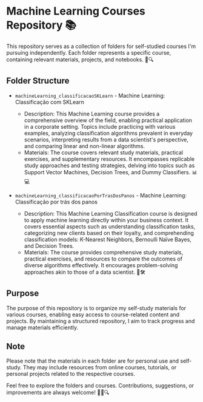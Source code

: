 # Machine Learning Courses Repository 📚

This repository serves as a collection of folders for self-studied courses I'm pursuing independently. Each folder represents a specific course, containing relevant materials, projects, and notebooks. 📑🔍

## Folder Structure

- `machineLearning_classificacaoSKLearn` - Machine Learning: Classificação com SKLearn
  - Description: This Machine Learning course provides a comprehensive overview of the field, enabling practical application in a corporate setting. Topics include practicing with various examples, analyzing classification algorithms prevalent in everyday scenarios, interpreting results from a data scientist's perspective, and comparing linear and non-linear algorithms.
  - Materials: The course covers relevant study materials, practical exercises, and supplementary resources. It encompasses replicable study approaches and testing strategies, delving into topics such as Support Vector Machines, Decision Trees, and Dummy Classifiers. 📊💻

- `machineLearning_classificacaoPorTrasDosPanos` - Machine Learning: Classificação por trás dos panos
  - Description: This Machine Learning Classification course is designed to apply machine learning directly within your business context. It covers essential aspects such as understanding classification tasks, categorizing new clients based on their loyalty, and comprehending classification models: K-Nearest Neighbors, Bernoulli Naïve Bayes, and Decision Trees.
  - Materials: The course provides comprehensive study materials, practical exercises, and resources to compare the outcomes of diverse algorithms effectively. It encourages problem-solving approaches akin to those of a data scientist. 🧠🛠️


## Purpose

The purpose of this repository is to organize my self-study materials for various courses, enabling easy access to course-related content and projects. By maintaining a structured repository, I aim to track progress and manage materials efficiently.

## Note

Please note that the materials in each folder are for personal use and self-study. They may include resources from online courses, tutorials, or personal projects related to the respective courses.

Feel free to explore the folders and courses. Contributions, suggestions, or improvements are always welcome! 🚀🌟🔍

